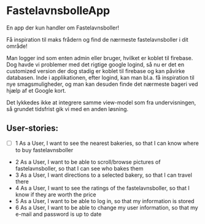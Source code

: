 # FastelavnsbolleApp
En app der kun handler om Fastelavnsboller! 

Få inspiration til maks frådern og find de nærmeste fastelavnsboller i dit område!

Man logger ind som enten admin eller bruger, hvilket er koblet til firebase. Dog havde vi problemer med det rigtige google logind, så nu er det en customized version der dog stadig er koblet til firebase og kan påvirke databasen. Inde i applikationen, efter logind, kan man bl.a. få inspiration til nye smagsmuligheder, og man kan desuden finde det nærmeste bageri ved hjælp af et Google kort. 

Det lykkedes ikke at integrere samme view-model som fra undervisningen, så grundet tidsfrist gik vi med en anden løsning.


## User-stories:
- [ ] 1	As a User, I want to see the nearest bakeries, so that I can know where to buy fastelavnsboller
- 2	As a User, I want to be able to scroll/browse pictures of fastelavnsboller, so that I can see who bakes them
- 3	As a User, I want directions to a selected bakery, so that I can travel there
- 4	As a User, I want to see the ratings of the fastelavnsboller, so that I know if they are worth the price
- 5	As a User, I want to be able to log in, so that my information is stored
- 6	As a User, I want to be able to change my user information, so that my e-mail and password is up to date

